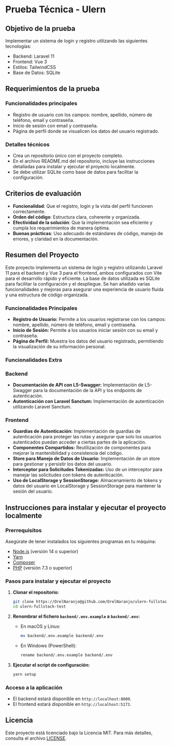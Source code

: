 # Prueba Técnica - Ulern

## Objetivo de la prueba

Implementar un sistema de login y registro utilizando las siguientes tecnologías:

- Backend: Laravel 11
- Frontend: Vue 3
- Estilos: TailwindCSS
- Base de Datos: SQLite

## Requerimientos de la prueba

### Funcionalidades principales

- Registro de usuario con los campos: nombre, apellido, número de teléfono, email y contraseña.
- Inicio de sesión con email y contraseña.
- Página de perfil donde se visualicen los datos del usuario registrado.

### Detalles técnicos

- Crea un repositorio único con el proyecto completo.
- En el archivo README.md del repositorio, incluye las instrucciones detalladas para instalar y ejecutar el proyecto localmente.
- Se debe utilizar SQLite como base de datos para facilitar la configuración.

## Criterios de evaluación

- **Funcionalidad**: Que el registro, login y la vista del perfil funcionen correctamente.
- **Orden del código**: Estructura clara, coherente y organizada.
- **Efectividad de la solución**: Que la implementación sea eficiente y cumpla los requerimientos de manera óptima.
- **Buenas prácticas**: Uso adecuado de estándares de código, manejo de errores, y claridad en la documentación.

## Resumen del Proyecto

Este proyecto implementa un sistema de login y registro utilizando Laravel 11 para el backend y Vue 3 para el frontend, ambos configurados con Vite para el desarrollo rápido y eficiente. La base de datos utilizada es SQLite para facilitar la configuración y el despliegue. Se han añadido varias funcionalidades y mejoras para asegurar una experiencia de usuario fluida y una estructura de código organizada.

### Funcionalidades Principales

- **Registro de Usuario:** Permite a los usuarios registrarse con los campos: nombre, apellido, número de teléfono, email y contraseña.
- **Inicio de Sesión:** Permite a los usuarios iniciar sesión con su email y contraseña.
- **Página de Perfil:** Muestra los datos del usuario registrado, permitiendo la visualización de su información personal.

### Funcionalidades Extra

### Backend

- **Documentación de API con L5-Swagger:** Implementación de L5-Swagger para la documentación de la API y los endpoints de autenticación.
- **Autenticación con Laravel Sanctum:** Implementación de autenticación utilizando Laravel Sanctum.

### Frontend

- **Guardias de Autenticación:** Implementación de guardias de autenticación para proteger las rutas y asegurar que solo los usuarios autenticados puedan acceder a ciertas partes de la aplicación.
- **Componentes Compartidos:** Reutilización de componentes para mejorar la mantenibilidad y consistencia del código.
- **Store para Manejo de Datos de Usuario:** Implementación de un store para gestionar y persistir los datos del usuario.
- **Interceptor para Solicitudes Tokenizadas:** Uso de un interceptor para manejar las solicitudes con tokens de autenticación.
- **Uso de LocalStorage y SessionStorage:** Almacenamiento de tokens y datos del usuario en LocalStorage y SessionStorage para mantener la sesión del usuario.

## Instrucciones para instalar y ejecutar el proyecto localmente

### Prerrequisitos

Asegúrate de tener instalados los siguientes programas en tu máquina:

- [Node.js](https://nodejs.org/) (versión 14 o superior)
- [Yarn](https://yarnpkg.com/)
- [Composer](https://getcomposer.org/)
- [PHP](https://www.php.net/) (versión 7.3 o superior)

### Pasos para instalar y ejecutar el proyecto

1. **Clonar el repositorio:**

   ```sh
   git clone https://OrelNaranjo@github.com/OrelNaranjo/ulern-fullstack-test.git
   cd ulern-fullstack-test
   ```

2. **Renombrar el fichero `backend/.env.example` a `backend/.env`:**

   - En macOS y Linux:

     ```sh
     mv backend/.env.example backend/.env
     ```

   - En Windows (PowerShell):

     ```sh
     rename backend/.env.example backend/.env
     ```

3. **Ejecutar el script de configuración:**

   ```sh
   yarn setup
   ```

### Acceso a la aplicación

- El backend estará disponible en `http://localhost:8000`.
- El frontend estará disponible en `http://localhost:5173`.

## Licencia

Este proyecto está licenciado bajo la Licencia MIT. Para más detalles, consulta el archivo [LICENSE](LICENSE).
